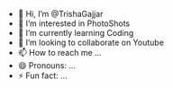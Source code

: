 - 👋 Hi, I’m @TrishaGajjar
- 👀 I’m interested in PhotoShots
- 🌱 I’m currently learning Coding
- 💞️ I’m looking to collaborate on Youtube
- 📫 How to reach me ...
- 😄 Pronouns: ...
- ⚡ Fun fact: ...

<!---
TrishaGajjar/TrishaGajjar is a ✨ special ✨ repository because its `README.md` (this file) appears on your GitHub profile.
You can click the Preview link to take a look at your changes.
--->
